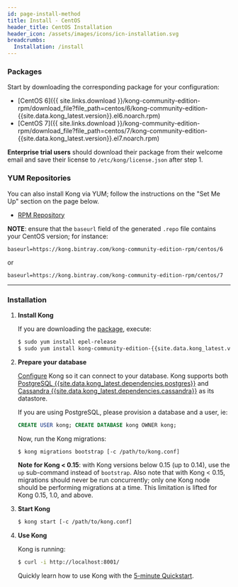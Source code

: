 ```yaml
---
id: page-install-method
title: Install - CentOS
header_title: CentOS Installation
header_icon: /assets/images/icons/icn-installation.svg
breadcrumbs:
  Installation: /install
---
```


### Packages

Start by downloading the corresponding package for your configuration:

- [CentOS 6]({{ site.links.download }}/kong-community-edition-rpm/download_file?file_path=centos/6/kong-community-edition-{{site.data.kong_latest.version}}.el6.noarch.rpm)
- [CentOS 7]({{ site.links.download }}/kong-community-edition-rpm/download_file?file_path=centos/7/kong-community-edition-{{site.data.kong_latest.version}}.el7.noarch.rpm)

**Enterprise trial users** should download their package from their welcome email and save their license to `/etc/kong/license.json` after step 1.

### YUM Repositories

You can also install Kong via YUM; follow the instructions on the "Set Me Up"
section on the page below.

- [RPM Repository](https://bintray.com/kong/kong-community-edition-rpm)

**NOTE**: ensure that the `baseurl` field of the generated `.repo` file contains
your CentOS version; for instance:

```
baseurl=https://kong.bintray.com/kong-community-edition-rpm/centos/6
```
or

```
baseurl=https://kong.bintray.com/kong-community-edition-rpm/centos/7
```

----

### Installation

1. **Install Kong**

    If you are downloading the [package](#packages), execute:

    ```bash
    $ sudo yum install epel-release
    $ sudo yum install kong-community-edition-{{site.data.kong_latest.version}}.*.noarch.rpm --nogpgcheck
    ```

2. **Prepare your database**

    [Configure][configuration] Kong so it can connect to your database. Kong supports both [PostgreSQL {{site.data.kong_latest.dependencies.postgres}}](http://www.postgresql.org/) and [Cassandra {{site.data.kong_latest.dependencies.cassandra}}](http://cassandra.apache.org/) as its datastore.

    If you are using PostgreSQL, please provision a database and a user, ie:

    ```sql
    CREATE USER kong; CREATE DATABASE kong OWNER kong;
    ```

    Now, run the Kong migrations:

    ```bash
    $ kong migrations bootstrap [-c /path/to/kong.conf]
    ```

    **Note for Kong < 0.15**: with Kong versions below 0.15 (up to 0.14), use
    the `up` sub-command instead of `bootstrap`. Also note that with Kong <
    0.15, migrations should never be run concurrently; only one Kong node
    should be performing migrations at a time. This limitation is lifted for
    Kong 0.15, 1.0, and above.

3. **Start Kong**

    ```bash
    $ kong start [-c /path/to/kong.conf]
    ```

4. **Use Kong**

    Kong is running:

    ```bash
    $ curl -i http://localhost:8001/
    ```

    Quickly learn how to use Kong with the [5-minute Quickstart](/latest/getting-started/quickstart).

[configuration]: /{{site.data.kong_latest.release}}/configuration#database
